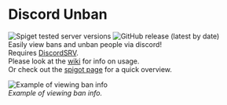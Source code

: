 # Discord Unban
![Spiget tested server versions](https://img.shields.io/spiget/tested-versions/79199?style=flat-square) ![GitHub release (latest by date)](https://img.shields.io/github/v/release/TheEpicBlock/Discord-Unban?style=flat-square)  
Easily view bans and unban people via discord!   
Requires [DiscordSRV](https://www.spigotmc.org/resources/discordsrv.18494/).  
Please look at the [wiki](https://github.com/TheEpicBlock/Discord-Unban/wiki) for info on usage.  
Or check out the [spigot page](https://www.spigotmc.org/resources/discord-unban.79199/) for a quick overview.

![Example of viewing ban info](https://raw.githubusercontent.com/wiki/TheEpicBlock/Discord-Unban/images/Vanilla-Baninfo.png)  
*Example of viewing ban info.*
